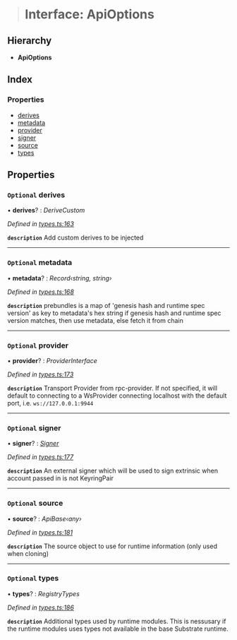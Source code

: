 > # Interface: ApiOptions

## Hierarchy

* **ApiOptions**

## Index

### Properties

* [derives](_types_.apioptions.md#optional-derives)
* [metadata](_types_.apioptions.md#optional-metadata)
* [provider](_types_.apioptions.md#optional-provider)
* [signer](_types_.apioptions.md#optional-signer)
* [source](_types_.apioptions.md#optional-source)
* [types](_types_.apioptions.md#optional-types)

## Properties

### `Optional` derives

• **derives**? : *DeriveCustom*

*Defined in [types.ts:163](https://github.com/polkadot-js/api/blob/417a9ff/packages/api/src/types.ts#L163)*

**`description`** Add custom derives to be injected

___

### `Optional` metadata

• **metadata**? : *Record‹string, string›*

*Defined in [types.ts:168](https://github.com/polkadot-js/api/blob/417a9ff/packages/api/src/types.ts#L168)*

**`description`** prebundles is a map of 'genesis hash and runtime spec version' as key to metadata's hex string
if genesis hash and runtime spec version matches, then use metadata, else fetch it from chain

___

### `Optional` provider

• **provider**? : *ProviderInterface*

*Defined in [types.ts:173](https://github.com/polkadot-js/api/blob/417a9ff/packages/api/src/types.ts#L173)*

**`description`** Transport Provider from rpc-provider. If not specified, it will default to
connecting to a WsProvider connecting localhost with the default port, i.e. `ws://127.0.0.1:9944`

___

### `Optional` signer

• **signer**? : *[Signer](_types_.signer.md)*

*Defined in [types.ts:177](https://github.com/polkadot-js/api/blob/417a9ff/packages/api/src/types.ts#L177)*

**`description`** An external signer which will be used to sign extrinsic when account passed in is not KeyringPair

___

### `Optional` source

• **source**? : *ApiBase‹any›*

*Defined in [types.ts:181](https://github.com/polkadot-js/api/blob/417a9ff/packages/api/src/types.ts#L181)*

**`description`** The source object to use for runtime information (only used when cloning)

___

### `Optional` types

• **types**? : *RegistryTypes*

*Defined in [types.ts:186](https://github.com/polkadot-js/api/blob/417a9ff/packages/api/src/types.ts#L186)*

**`description`** Additional types used by runtime modules. This is nessusary if the runtime modules
uses types not available in the base Substrate runtime.